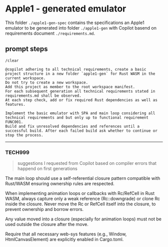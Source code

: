 # Apple1 - generated emulator

This folder `./apple1-gen-spec` contains the specifications an Apple1 emulator to be generated into folder `./apple1-gen` with Copilot basend on requirements document `./requirements.md`.

## prompt steps

```
/clear
```

```
@copilot adhering to all technical requirements, create a basic project structure in a new folder `apple1-gen` for Rust WASM in the current workspace.
Do not try to create a new workspace.
Add this project as member to the root workspace manifest.
For each subsequent generation all technical requirements stated in requirements.md shall be observed.
At each step check, add or fix required Rust dependencies as well as features.
```

```
Implement the basic emulator with SPA and main loop considering all technical requirements and but only up to functional requirement FUNC001.
Build and fix unresolved dependencies and references until a successful build. After each failed build ask whether to continue or stop the process.
```

----

### TECH999

> suggestions I requested from Copilot based on compiler errors that happend on first generations

The main loop should use a self-referential closure pattern compatible with Rust/WASM ensuring ownership rules are respected.

When implementing animation loops or callbacks with Rc/RefCell in Rust WASM, always capture only a weak reference (Rc::downgrade) or clone Rc inside the closure. Never move the Rc or RefCell itself into the closure, to prevent ownership and borrow errors.

Any value moved into a closure (especially for animation loops) must not be used outside the closure after the move.

Require that all necessary web-sys features (e.g., Window, HtmlCanvasElement) are explicitly enabled in Cargo.toml.
